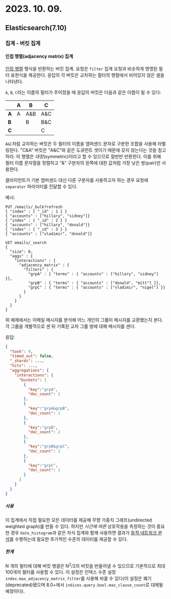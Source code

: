 # 2023. 10. 09.

## Elasticsearch(7.10)

### 집계 - 버킷 집계

#### 인접 행렬(adjacency matrix) 집계

[인접 행렬][wikipedia-adjacency-matrix] 형식을 반환하는 버킷 집계. 요청은 `filter` 집계 요청과 비슷하게 명명된 필터 표현식을 제공한다. 응답의 각 버킷은 교차하는 필터의 행렬에서 비어있지 않은 셀을 나타낸다.

`A`, `B`, `C`라는 이름의 필터가 주어졌을 때 응답의 버킷은 다음과 같은 이름이 될 수 있다:

|       | A    | B    | C    |
| ----- | ---- | ---- | ---- |
| **A** | A    | A&B  | A&C  |
| **B** |      | B    | B&C  |
| **C** |      |      | C    |

`A&C`처럼 교차하는 버킷은 두 필터의 이름을 앰퍼센드 문자로 구분한 조합을 사용해 라벨링된다. "C&A" 버킷은 "A&C"와 같은 도큐먼트 셋이기 때문에 갖지 않는다는 것을 참고하라. 이 행렬은 *대칭*(symmetric)이라고 할 수 있으므로 절반만 반환한다. 이를 위해 필터 이름 문자열을 정렬하고 "&" 구분자의 왼쪽에 대한 값처럼 가장 낮은 쌍(pair)만 사용한다.

클라이언트가 기본 앰퍼센드 대신 다른 구분자를 사용하고자 하는 경우 요청에 `separator` 파라미터를 전달할 수 있다.

예시:

```http
PUT /emails/_bulk?refresh
{ "index" : { "_id" : 1 } }
{ "accounts" : ["hillary", "sidney"]}
{ "index" : { "_id" : 2 } }
{ "accounts" : ["hillary", "donald"]}
{ "index" : { "_id" : 3 } }
{ "accounts" : ["vladimir", "donald"]}

GET emails/_search
{
  "size": 0,
  "aggs" : {
    "interactions" : {
      "adjacency_matrix" : {
        "filters" : {
          "grpA" : { "terms" : { "accounts" : ["hillary", "sidney"] }},
          "grpB" : { "terms" : { "accounts" : ["donald", "mitt"] }},
          "grpC" : { "terms" : { "accounts" : ["vladimir", "nigel"] }}
        }
      }
    }
  }
}
```

위 예제에서는 이메일 메시지를 분석해 어느 개인의 그룹이 메시지를 교환했는지 본다. 각 그룹을 개별적으로 센 뒤 기록된 교차 그룹 쌍에 대해 메시지를 센다.

응답:

```json
{
  "took": 9,
  "timed_out": false,
  "_shards": ...,
  "hits": ...,
  "aggregations": {
    "interactions": {
      "buckets": [
        {
          "key":"grpA",
          "doc_count": 2
        },
        {
          "key":"grpA&grpB",
          "doc_count": 1
        },
        {
          "key":"grpB",
          "doc_count": 2
        },
        {
          "key":"grpB&grpC",
          "doc_count": 1
        },
        {
          "key":"grpC",
          "doc_count": 1
        }
      ]
    }
  }
}
```

##### 사용

이 집계에서 직접 필요한 모든 데이터를 제공해 무향 가중치 그래프(undirected weighted graph)를 만들 수 있다. 하지만 *시간에 따른* 상호작용을 측정하는 것이 중요한 경우 `date_histogram`과 같은 자식 집계와 함께 사용하면 결과가 [동적 네트워크 분석][wikipedia-dynamic-network-analysis]를 수행하는데 필요한 추가적인 수준의 데이터를 제공할 수 있다.

##### 한계

N 개의 필터에 대해 버킷 행결은 N<sup>2</sup>/2의 버킷을 반들어낼 수 있으므로 기본적으로 최대 100개의 필터를 사용할 수 있다. 이 설정은 인덱스 수준 설정 `index.max_adjacency_matrix_filter`를 사용해 바꿀 수 있다(이 설정은 폐기(deprecated)됐으며 8.0+에서 `indices.query.bool.max_clause_count`로 대체될 예정이다).



[wikipedia-adjacency-matrix]: https://en.wikipedia.org/wiki/Adjacency_matrix
[wikipedia-dynamic-network-analysis]: https://en.wikipedia.org/wiki/Dynamic_network_analysis